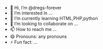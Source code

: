 - 👋 Hi, I’m @dregs-forever
- 👀 I’m interested in ...
- 🌱 I’m currently learning HTML,PHP,python
- 💞️ I’m looking to collaborate on ...
- 📫 How to reach me ...
- 😄 Pronouns: any pronouns
- ⚡ Fun fact: ...